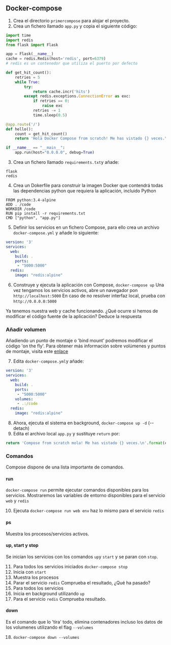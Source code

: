 ## Docker-compose
1. Crea el directorio `primercompose` para alojar el proyecto.
2. Crea un fichero llamado `app.py` y copia el siguiente código:
```python
import time
import redis
from flask import Flask

app = Flask(__name__)
cache = redis.Redis(host='redis', port=6379)
# redis es un contenedor que utiliza el puerto por defecto

def get_hit_count():
    retries = 5
    while True:
        try:
            return cache.incr('hits')
        except redis.exceptions.ConnectionError as exc:
            if retries == 0:
                raise exc
            retries -= 1
            time.sleep(0.5)

@app.route('/')
def hello():
    count = get_hit_count()
    return 'Hola Docker Compose from scratch! Me has vistado {} veces.\n'.format(count)

if __name__ == "__main__":
    app.run(host="0.0.0.0", debug=True)
```

3. Crea un fichero llamado `requirements.txt`y añade: 
```
flask
redis
```
4. Crea un Dokerfile para construir la imagen Docker que contendrá todas las dependencias python que requiera la aplicación, incluido Python
```
FROM python:3.4-alpine
ADD . /code
WORKDIR /code
RUN pip install -r requirements.txt
CMD ["python", "app.py"]
```
5. Definir los servicios en un fichero Compose, para ello crea un archivo `docker-compose.yml` y añade lo siguiente:
```yml
version: '3'
services:
  web:
    build: .
    ports:
     - "5000:5000"
  redis:
    image: "redis:alpine"
```
    
6. Construye y ejecuta la aplicación con Compose, `docker-compose up` Una vez tengamos los servicios activos, abre un navegador pon `http://localhost:5000` En caso de no resolver interfaz local, prueba con `http://0.0.0.0:5000`

Ya tenemos nuestra web y cache funcionando. ¿Qué ocurre si hemos de modificar el código fuente de la aplicación? Deduce la respuesta

### Añadir volumen
Añadiendo un punto de montaje o 'bind mount' podremos modificar el código 'on the fly'. Para obtener más información sobre volúmenes y puntos de montaje, visita este [enlace](https://docs.docker.com/storage/)

7. Edita `docker-compose.yml`y añade:
```yml
version: '3'
services:
  web:
    build: .
    ports:
     - "5000:5000"
    volumes:
     - .:/code
  redis:
    image: "redis:alpine"
 ```
 
8. Ahora, ejecuta el sistema en background, `docker-compose up -d` (--detach)
9. Edita el archivo local `app.py` y sustituye `return` por:
```python
return 'Compose from scratch mola! Me has vistado {} veces.\n'.format(count)
```
### Comandos
Compose dispone de una lista importante de comandos.
#### run
`docker-compose run` permite ejecutar comandos disponibles para los servicios. Mostraremos las variables de entorno disponibles para el servicio `web` y `redis`

10. Ejecuta `docker-compose run web env` haz lo mismo para el servicio `redis`
#### ps
Muestra los procesos/servicios activos.
#### up, start y stop
Se inician los servicios con los comandos `up`y `start` y se paran con `stop`.

11. Para todos los servicios iniciados `docker-compose stop`
12. Inicia con `start`
13. Muestra los procesos
14. Parar el servicio `redis` Comprueba el resultado, ¿Qué ha pasado?
15. Para todos los servicios
15. Inicia en background utilizando `up`
16. Para el servicio `redis` Comprueba resultado.

#### down
Es el comando que lo 'tira' todo, elimina contenadores incluso los datos de los volumenes utilizando el flag `--volumes`

18. `docker-compose down --volumes`

